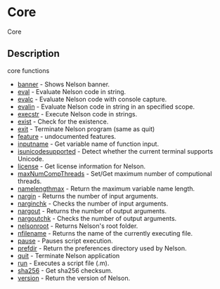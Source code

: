 # Core

Core

## Description

core functions

- [banner](banner.md) - Shows Nelson banner.
- [eval](eval.md) - Evaluate Nelson code in string.
- [evalc](evalc.md) - Evaluate Nelson code with console capture.
- [evalin](evalin.md) - Evaluate Nelson code in string in an specified scope.
- [execstr](execstr.md) - Execute Nelson code in strings.
- [exist](exist.md) - Check for the existence.
- [exit](exit.md) - Terminate Nelson program (same as quit)
- [feature](feature.md) - undocumented features.
- [inputname](inputname.md) - Get variable name of function input.
- [isunicodesupported](isunicodesupported.md) - Detect whether the current terminal supports Unicode.
- [license](license.md) - Get license information for Nelson.
- [maxNumCompThreads](maxNumCompThreads.md) - Set/Get maximum number of computional threads.
- [namelengthmax](namelengthmax.md) - Return the maximum variable name length.
- [nargin](nargin.md) - Returns the number of input arguments.
- [narginchk](narginchk.md) - Checks the number of input arguments.
- [nargout](nargout.md) - Returns the number of output arguments.
- [nargoutchk](nargoutchk.md) - Checks the number of output arguments.
- [nelsonroot](nelsonroot.md) - Returns Nelson's root folder.
- [nfilename](nfilename.md) - Returns the name of the currently executing file.
- [pause](pause.md) - Pauses script execution.
- [prefdir](prefdir.md) - Return the preferences directory used by Nelson.
- [quit](quit.md) - Terminate Nelson application
- [run](run.md) - Executes a script file (.m).
- [sha256](sha256.md) - Get sha256 checksum.
- [version](version.md) - Return the version of Nelson.
